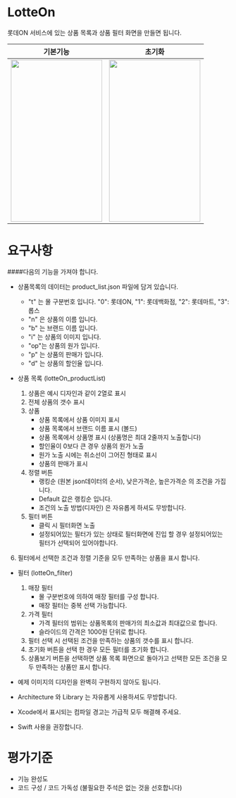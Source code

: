 # LotteOn

롯데ON 서비스에 있는 상품 목록과 상품 필터 화면을 만들면 됩니다.

|기본기능|초기화|
|---|---|
|<img src="https://user-images.githubusercontent.com/8130860/97141489-281c0d80-17a2-11eb-80cf-c9978655b087.gif" width="207" height="368" />|<img src = "https://user-images.githubusercontent.com/8130860/97140418-e8ecbd00-179f-11eb-99f1-191abd5b4ae3.gif" width = 207 height = 368>|

# 요구사항

####다음의 기능을 가져야 합니다.

- 상품목록의 데이터는 product_list.json 파일에 담겨 있습니다.

  - "t" 는 몰 구분번호 입니다.
    "0": 롯데ON, "1": 롯데백화점, "2": 롯데마트, "3": 롭스 
  - "n" 은 상품의 이름 입니다.
  - "b" 는 브랜드 이름 입니다.
  - "i" 는 상품의 이미지 입니다.
  - "op"는 상품의 원가 입니다.
  - "p" 는 상품의 판매가 입니다.
  - "d" 는 상품의 할인율 입니다.

- 상품 목록 (lotteOn_productList)
  1. 상품은 예시 디자인과 같이 2열로 표시
  2. 전체 상품의 갯수 표시
  3. 상품
     - 상품 목록에서 상품 이미지 표시
     - 상품 목록에서 브랜드 이름 표시 (볼드)
     - 상품 목록에서 상품명 표시 (상품명은 최대 2줄까지 노출합니다)
     - 할인율이 0보다 큰 경우 상품의 원가 노출
     - 원가 노출 시에는 취소선이 그어진 형태로 표시
     - 상품의 판매가 표시
  4. 정렬 버튼
     - 랭킹순 (원본 json데이터의 순서), 낮은가격순, 높은가격순 의 조건을 가집니다.
     - Default 값은 랭킹순 입니다.
     - 조건의 노출 방법(디자인) 은 자유롭게 하셔도 무방합니다.
  5. 필터 버튼
     - 클릭 시 필터화면 노출
     - 설정되어있는 필터가 있는 상태로 필터화면에 진입 할 경우 설정되어있는 필터가 선택되어 있어야합니다.
6. 필터에서 선택한 조건과 정렬 기준을 모두 만족하는 상품을 표시 합니다.
  
- 필터 (lotteOn_filter)
  1. 매장 필터
     - 몰 구분번호에 의하여 매장 필터를 구성 합니다.
     - 매장 필터는 중복 선택 가능합니다.
  2. 가격 필터
     - 가격 필터의 범위는 상품목록의 판매가의 최소값과 최대값으로 합니다.
     - 슬라이드의 간격은 1000원 단위로 합니다.
  3. 필터 선택 시 선택된 조건을 만족하는 상품의 갯수를 표시 합니다.
  4. 초기화 버튼을 선택 한 경우 모든 필터를 초기화 합니다.
  5. 상품보기 버튼을 선택하면 상품 목록 화면으로 돌아가고 선택한 모든 조건을 모두 만족하는 상품만 표시 합니다.

- 예제 이미지의 디자인을 완벽히 구현하지 않아도 됩니다.
- Architecture 와 Library 는 자유롭게 사용하셔도 무방합니다.
- Xcode에서 표시되는 컴파일 경고는 가급적 모두 해결해 주세요.
- Swift 사용을 권장합니다.

# 평가기준

* 기능 완성도
* 코드 구성 / 코드 가독성 (불필요한 주석은 없는 것을 선호합니다)
